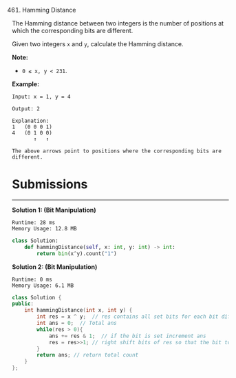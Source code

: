 461. Hamming Distance

The Hamming distance between two integers is the number of positions at which the corresponding bits are different.

Given two integers `x` and `y`, calculate the Hamming distance.

**Note:**

* `0 ≤ x, y < 231`.

**Example:**
```
Input: x = 1, y = 4

Output: 2

Explanation:
1   (0 0 0 1)
4   (0 1 0 0)
       ↑   ↑

The above arrows point to positions where the corresponding bits are different.
```

# Submissions
---
**Solution 1: (Bit Manipulation)**
```
Runtime: 28 ms
Memory Usage: 12.8 MB
```
```python
class Solution:
    def hammingDistance(self, x: int, y: int) -> int:
        return bin(x^y).count("1")
```

**Solution 2: (Bit Manipulation)**
```
Runtime: 0 ms
Memory Usage: 6.1 MB
```
```c++
class Solution {
public:
    int hammingDistance(int x, int y) {
        int res = x ^ y;  // res contains all set bits for each bit different in X and Y
        int ans = 0;  // Total ans
        while(res > 0){
            ans += res & 1;  // if the bit is set increment ans
            res = res>>1; // right shift bits of res so that the bit to consider is at one's place
        }
        return ans; // return total count
    }
};
```